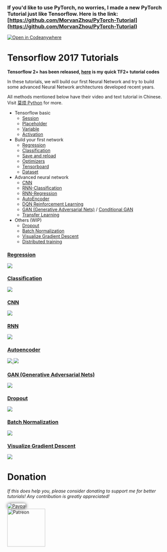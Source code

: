 ### If you'd like to use **PyTorch**, no worries, I made a new **PyTorch Tutorial** just like Tensorflow. Here is the link: [https://github.com/MorvanZhou/PyTorch-Tutorial](https://github.com/MorvanZhou/PyTorch-Tutorial)

[![Open in Codeanywhere](https://img.shields.io/badge/Open%20in-Codeanywhere-7f3f97)](https://app.codeanywhere.com/#https://github.com/MorvanZhou/Tensorflow-Tutorial)

# Tensorflow 2017 Tutorials

**Tensorflow 2+ has been released, [here](https://github.com/MorvanZhou/Tensorflow2-Tutorial) is my quick TF2+ tutorial codes**


In these tutorials, we will build our first Neural Network and try to build some advanced Neural Network architectures developed recent years.

All methods mentioned below have their video and text tutorial in Chinese. Visit [莫烦 Python](https://mofanpy.com) for more.


* Tensorflow basic
  * [Session](tutorial-contents/201_session.py)
  * [Placeholder](tutorial-contents/202_placeholder.py)
  * [Variable](tutorial-contents/203_variable.py)
  * [Activation](tutorial-contents/204_activation.py)
* Build your first network
  * [Regression](tutorial-contents/301_simple_regression.py)
  * [Classification](tutorial-contents/302_simple_classification.py)
  * [Save and reload](tutorial-contents/303_save_reload.py)
  * [Optimizers](tutorial-contents/304_optimizer.py)
  * [Tensorboard](tutorial-contents/305_tensorboard.py)
  * [Dataset](tutorial-contents/306_dataset.py)
* Advanced neural network
  * [CNN](tutorial-contents/401_CNN.py)
  * [RNN-Classification](tutorial-contents/402_RNN_classification.py)
  * [RNN-Regression](tutorial-contents/403_RNN_regression.py)
  * [AutoEncoder](tutorial-contents/404_AutoEncoder.py)
  * [DQN Reinforcement Learning](tutorial-contents/405_DQN_reinforcement_learning.py)
  * [GAN (Generative Adversarial Nets)](tutorial-contents/406_GAN.py) / [Conditional GAN](tutorial-contents/406_conditional_GAN.py)
  * [Transfer Learning](tutorial-contents/407_transfer_learning.py)
* Others (WIP)
  * [Dropout](tutorial-contents/501_dropout.py)
  * [Batch Normalization](tutorial-contents/502_batch_normalization.py)
  * [Visualize Gradient Descent](tutorial-contents/503_visualize_gradient_descent.py)
  * [Distributed training](tutorial-contents/504_distributed_training.py)

### [Regression](tutorial-contents/301_simple_regression.py)

<a href="tutorial-contents/301_simple_regression.py">
    <img class="course-image" src="https://mofanpy.com/static/results/torch/1-1-2.gif">
</a>

### [Classification](tutorial-contents/302_simple_classification.py)

<a href="tutorial-contents/302_simple_classification.py">
    <img class="course-image" src="https://mofanpy.com/static/results/torch/1-1-3.gif">
</a>

### [CNN](tutorial-contents/401_CNN.py)
<a href="tutorial-contents/401_CNN.py">
    <img class="course-image" src="https://mofanpy.com/static/results/torch/4-1-2.gif" >
</a>

### [RNN](tutorial-contents/403_RNN_regression.py)

<a href="tutorial-contents/403_RNN_regression.py">
    <img class="course-image" src="https://mofanpy.com/static/results/torch/4-3-1.gif" >
</a>

### [Autoencoder](tutorial-contents/404_AutoEncoder.py)

<a href="tutorial-contents/404_AutoEncoder.py">
    <img class="course-image" src="https://mofanpy.com/static/results/torch/4-4-1.gif" >
</a>

<a href="tutorial-contents/404_AutoEncoder.py">
    <img class="course-image" src="https://mofanpy.com/static/results/torch/4-4-2.gif" >
</a>

### [GAN (Generative Adversarial Nets)](tutorial-contents/406_GAN.py)
<a href="tutorial-contents/406_GAN.py">
    <img class="course-image" src="https://mofanpy.com/static/results/torch/4-6-1.gif" >
</a>

### [Dropout](tutorial-contents/501_dropout.py)
<a href="tutorial-contents/501_dropout.py">
    <img class="course-image" src="https://mofanpy.com/static/results/torch/5-3-1.gif" >
</a>

### [Batch Normalization](tutorial-contents/502_batch_normalization.py)
<a href="tutorial-contents/502_batch_normalization.py">
    <img class="course-image" src="https://mofanpy.com/static/results/torch/5-4-2.gif" >
</a>

### [Visualize Gradient Descent](tutorial-contents/503_visualize_gradient_descent.py)
<a href="tutorial-contents/503_visualize_gradient_descent.py">
    <img class="course-image" src="https://mofanpy.com/static/results/tensorflow/5_15_01.gif" >
</a>

# Donation

*If this does help you, please consider donating to support me for better tutorials! Any contribution is greatly appreciated!*

<div >
  <a href="https://www.paypal.com/cgi-bin/webscr?cmd=_donations&amp;business=morvanzhou%40gmail%2ecom&amp;lc=C2&amp;item_name=MorvanPython&amp;currency_code=AUD&amp;bn=PP%2dDonationsBF%3abtn_donateCC_LG%2egif%3aNonHosted">
    <img style="border-radius: 20px;  box-shadow: 0px 0px 10px 1px  #888888;"
         src="https://www.paypalobjects.com/webstatic/en_US/i/btn/png/silver-pill-paypal-44px.png"
         alt="Paypal"
         height="auto" ></a>
</div>

<div>
  <a href="https://www.patreon.com/morvan">
    <img src="https://mofanpy.com/static/img/support/patreon.jpg"
         alt="Patreon"
         height=120>
  </a>
</div>
